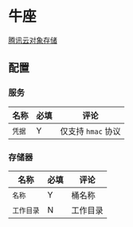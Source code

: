 # 牛座

[腾讯云对象存储](https://cloud.tencent.com/product/cos)

## 配置

### 服务

| 名称   | 必填 | 评论            |
| ---- | -- | ------------- |
| `凭据` | Y  | 仅支持 `hmac` 协议 |

### 存储器

| 名称     | 必填 | 评论   |
| ------ | -- | ---- |
| `名称`   | Y  | 桶名称  |
| `工作目录` | N  | 工作目录 |
